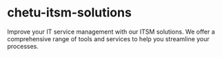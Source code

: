 # chetu-itsm-solutions
Improve your IT service management with our ITSM solutions. We offer a comprehensive range of tools and services to help you streamline your processes.
